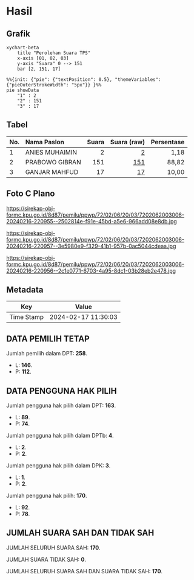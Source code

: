 # Hasil

## Grafik

```mermaid
xychart-beta
    title "Perolehan Suara TPS"
    x-axis [01, 02, 03]
    y-axis "Suara" 0 --> 151
    bar [2, 151, 17]
```

```mermaid
%%{init: {"pie": {"textPosition": 0.5}, "themeVariables": {"pieOuterStrokeWidth": "5px"}} }%%
pie showData
    "1" : 2
    "2" : 151
    "3" : 17
```

## Tabel

| No. | Nama Paslon    | Suara | Suara (raw) | Persentase |
|:--- |:-------------- | -----:| -----------:| ----------:|
| 1   | ANIES MUHAIMIN | 2     | [2][p-1]    | 1,18       |
| 2   | PRABOWO GIBRAN | 151   | [151][p-2]  | 88,82      |
| 3   | GANJAR MAHFUD  | 17    | [17][p-3]   | 10,00      |


[p-1]: https://github.com/gigit-pemilu/pemilu-2024-72-sulawesi-tengah/blob/main/pilpres/hitung-suara/sub/72-sulawesi-tengah/sub/02-poso/sub/06-pamona-selatan/sub/2003-bancea/sub/006-tps/sub/paslon-1.txt
[p-2]: https://github.com/gigit-pemilu/pemilu-2024-72-sulawesi-tengah/blob/main/pilpres/hitung-suara/sub/72-sulawesi-tengah/sub/02-poso/sub/06-pamona-selatan/sub/2003-bancea/sub/006-tps/sub/paslon-2.txt
[p-3]: https://github.com/gigit-pemilu/pemilu-2024-72-sulawesi-tengah/blob/main/pilpres/hitung-suara/sub/72-sulawesi-tengah/sub/02-poso/sub/06-pamona-selatan/sub/2003-bancea/sub/006-tps/sub/paslon-3.txt

## Foto C Plano

https://sirekap-obj-formc.kpu.go.id/8d87/pemilu/ppwp/72/02/06/20/03/7202062003006-20240216-220955--2502814e-f91e-45bd-a5e6-966add08e8db.jpg

https://sirekap-obj-formc.kpu.go.id/8d87/pemilu/ppwp/72/02/06/20/03/7202062003006-20240216-220957--3e5980e9-f329-41b1-957b-0ac5044cdeaa.jpg

https://sirekap-obj-formc.kpu.go.id/8d87/pemilu/ppwp/72/02/06/20/03/7202062003006-20240216-220956--2c1e0771-6703-4a95-8dc1-03b28eb2e478.jpg


## Metadata

| Key        | Value               |
| ---------- | ------------------- |
| Time Stamp | 2024-02-17 11:30:03 |


## DATA PEMILIH TETAP

Jumlah pemilih dalam DPT: **258**.
 * L: **146**.
 * P: **112**.

## DATA PENGGUNA HAK PILIH

Jumlah pengguna hak pilih dalam DPT: **163**.
 * L: **89**.
 * P: **74**.

Jumlah pengguna hak pilih dalam DPTb: **4**.
 * L: **2**.
 * P: **2**.

Jumlah pengguna hak pilih dalam DPK: **3**.
 * L: **1**.
 * P: **2**.

Jumlah pengguna hak pilih: **170**.
 * L: **92**.
 * P: **78**.

## JUMLAH SUARA SAH DAN TIDAK SAH

JUMLAH SELURUH SUARA SAH: **170**.

JUMLAH SUARA TIDAK SAH: **0**.

JUMLAH SELURUH SUARA SAH DAN SUARA TIDAK SAH: **170**.


